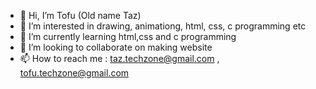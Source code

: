 - 👋 Hi, I’m Tofu (Old name Taz)
- 👀 I’m interested in drawing, animationg, html, css, c programming etc
- 🌱 I’m currently learning html,css and c programming
- 💞️ I’m looking to collaborate on making website
- 📫 How to reach me : taz.techzone@gmail.com , tofu.techzone@gmail.com

<!---
TechproTaz/TechproTaz is a ✨ special ✨ repository because its `README.md` (this file) appears on your GitHub profile.
You can click the Preview link to take a look at your changes.
--->
